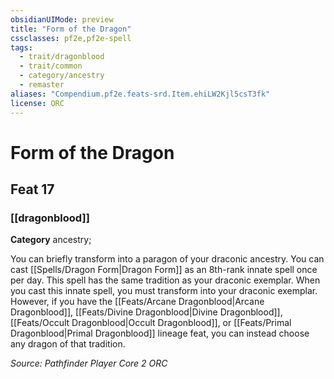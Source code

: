 ```yaml
---
obsidianUIMode: preview
title: "Form of the Dragon"
cssclasses: pf2e,pf2e-spell
tags:
  - trait/dragonblood
  - trait/common
  - category/ancestry
  - remaster
aliases: "Compendium.pf2e.feats-srd.Item.ehiLW2Kjl5csT3fk"
license: ORC
---
```

# Form of the Dragon
## Feat 17
### [[dragonblood]]

**Category** ancestry; 




You can briefly transform into a paragon of your draconic ancestry. You can cast [[Spells/Dragon Form|Dragon Form]] as an 8th-rank innate spell once per day. This spell has the same tradition as your draconic exemplar. When you cast this innate spell, you must transform into your draconic exemplar. However, if you have the [[Feats/Arcane Dragonblood|Arcane Dragonblood]], [[Feats/Divine Dragonblood|Divine Dragonblood]], [[Feats/Occult Dragonblood|Occult Dragonblood]], or [[Feats/Primal Dragonblood|Primal Dragonblood]] lineage feat, you can instead choose any dragon of that tradition.

*Source: Pathfinder Player Core 2*
*ORC*